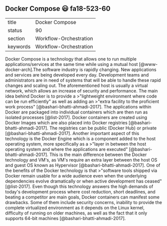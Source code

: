 ## Docker Compose :smiley: fa18-523-60


|          |                        |
| -------- | ---------------------- |
| title    | Docker Compose         | 
| status   | 90                     |
| section  | Workflow-Orchestration |
| keywords | Workflow-Orchestration |


Docker Compose is a technology that allows one to run multiple 
applications/services at the same time while using a mutual host 
[@www-docker-arch].The software industry is rapidly changing. New 
applications and services are being developed every day. Development teams 
and administrators are in need of systems that will be able to handle these 
rapid changes and scaling out. The aforementioned host is usually a virtual 
network, which allows an increase of security and performance. 
The main idea behind Docker is to provide a >"lightweight environment 
where code can be run efficiently" as well as adding an >"extra 
facility to the proficient work process" [@bashari-bhatti-ahmadi-2017]. 
The applications within Docker are packaged into individual containers
which are then run as isolated processes [@list-2017]. Docker containers are 
created using Docker Images which are also placed into Docker registries 
[@bashari-bhatti-ahmadi-2017]. The registries can be public (Docker Hub) 
or private [@bashari-bhatti-ahmadi-2017]. Another important aspect of this 
technology is the Docker Engine which is a component added to the host 
operating system, more specifically as a >"layer in between the host operating 
system and where the applications are executed" [@bashari-bhatti-ahmadi-2017]. 
This is the main difference between the Docker technology and VM's, as VM's 
require an extra layer between the host OS and guest OS known as Hypervisor 
[@bashari-bhatti-ahmadi-2017]. One of the benefits of the Docker technology is 
that >"software tools shipped via Docker remain usable for a wide audience 
even when the underlying dependencies evolve dramatically or when active 
development has ceased" [@list-2017]. Even though this technology answers 
the high demands of today's development process where cost reduction, short 
deadlines, and beating a competitor are main goals, Docker containers can
manifest some drawbacks. Some of them include security concerns, inability 
to provide the complete virtualized environment as it depends on the Linux kernel, 
difficulty of running on older machines, as well as the fact that it only 
supports 64-bit machines [@bashari-bhatti-ahmadi-2017].
